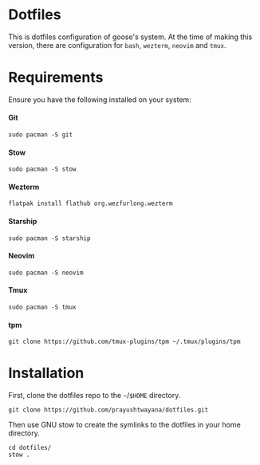 # Dotfiles
This is dotfiles configuration of goose's system.
At the time of making this version, there are configuration for `bash`, `wezterm`, `neovim` and `tmux`.



# Requirements
Ensure you have the following installed on your system:  
#### Git
    sudo pacman -S git

#### Stow
    sudo pacman -S stow

#### Wezterm
    flatpak install flathub org.wezfurlong.wezterm

#### Starship
    sudo pacman -S starship

#### Neovim
    sudo pacman -S neovim

#### Tmux
    sudo pacman -S tmux

#### tpm
    git clone https://github.com/tmux-plugins/tpm ~/.tmux/plugins/tpm



# Installation
First, clone the dotfiles repo to the `~`/`$HOME` directory.  
```
git clone https://github.com/prayushtwayana/dotfiles.git
```

Then use GNU stow to create the symlinks to the dotfiles in your home directory.
```
cd dotfiles/
stow .
```
